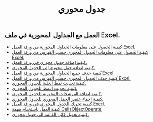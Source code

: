 ﻿---
title: جدول محوري
second_title: Aspose.Cells Cloud Documen
type: docs
url: /ar/pivottables/
aliases: [/working-with-pivot-tables/]
keywords: Working with pivot table on an Excel worksheet
description: كيفية عمل Aspose.Cells Cloud REST APIs مع الجدول المحوري في ورقة عمل Excel. يدعم SDK أنواع لغات التطوير. وهي تشمل Android وC# وGo وJava وNodeJS وPerl وPHP وPython وRuby وswift.
weight: 100
kwords: Excel، Office كلاود، ريست API، جدول البيانات، PDF، CSV، Json، Markdwon، PivotTables
---
## العمل مع الجداول المحورية في ملف Excel.

- [كيفية الحصول على معلومات الجداول المحورية من ورقة العمل Excel.](/cells/ar/pivot-tables/get-all/)
- [كيفية الحصول على معلومات الجدول المحوري حسب الفهرس من ورقة العمل Excel.](/cells/ar/pivot-tables/get/)
- [كيفية إضافة جدول محوري في ورقة العمل.](/cells/ar/pivot-tables/add/)
- [كيفية إضافة حقل محوري إلى الجدول المحوري.](/cells/ar/pivot-tables/add-pivot-field/)
- [كيفية حذف جميع الجداول المحورية من ورقة العمل Excel.](/cells/ar/pivot-tables/clear/)
- [كيفية حذف الجدول المحوري حسب الفهرس من ورقة العمل Excel.](/cells/ar/pivot-tables/delete/)
- [كيفية تحديث نمط الخلية للجدول المحوري.](/cells/ar/pivot-tables/format/)
- [كيفية تحديث النمط للجدول المحوري.](/cells/ar/pivot-tables/format-all/)
- [كيفية إضافة المرشحات المحورية للجدول المحوري.](/cells/ar/pivot-tables/add-filters/)
- [كيفية إخفاء عنصر الحقل المحوري للجدول المحوري.](/cells/ar/pivot-tables/hide-pivot-field-item/)
- [كيفية تحريك الجدول المحوري في ورقة العمل Excel.](/cells/ar/pivot-tables/move/)
- [كيفية العمل باستخدام مهمة CellsObjectOperate.](/cells/ar/working-with-pivot-table-using-cellsobjectoperate-task/)
- [كيفية تحويل كائن القائمة إلى جدول محوري.](/cells/ar/pivot-tables/convert-table-to-pivottable/)

